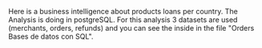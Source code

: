 Here is a business intelligence about products loans per country.
The Analysis is doing in postgreSQL.
For this analysis 3 datasets are used (merchants, orders, refunds) and you can see the inside in the file "Orders Bases de datos con SQL".
